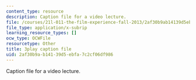```yaml
---
content_type: resource
description: Caption file for a video lecture.
file: /courses/21l-011-the-film-experience-fall-2013/2af30b9ab14139d5ebfa7c2cf06df986_flAwb1TmOkQ.srt
file_type: application/x-subrip
learning_resource_types: []
ocw_type: OCWFile
resourcetype: Other
title: 3play caption file
uid: 2af30b9a-b141-39d5-ebfa-7c2cf06df986
---
```

Caption file for a video lecture.

